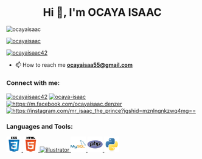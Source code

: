 <h1 align="center">Hi 👋, I'm OCAYA ISAAC</h1>

<p align="left"> <img src="https://komarev.com/ghpvc/?username=ocayaisaac&label=Profile%20views&color=0e75b6&style=flat" alt="ocayaisaac" /> </p>

<p align="left"> <a href="https://github.com/ryo-ma/github-profile-trophy"><img src="https://github-profile-trophy.vercel.app/?username=ocayaisaac" alt="ocayaisaac" /></a> </p>

<p align="left"> <a href="https://twitter.com/ocayaisaac42" target="blank"><img src="https://img.shields.io/twitter/follow/ocayaisaac42?logo=twitter&style=for-the-badge" alt="ocayaisaac42" /></a> </p>

- 📫 How to reach me **ocayaisaa55@gmail.com**

<h3 align="left">Connect with me:</h3>
<p align="left">
<a href="https://twitter.com/ocayaisaac42" target="blank"><img align="center" src="https://raw.githubusercontent.com/rahuldkjain/github-profile-readme-generator/master/src/images/icons/Social/twitter.svg" alt="ocayaisaac42" height="30" width="40" /></a>
<a href="https://linkedin.com/in/ocaya-isaac" target="blank"><img align="center" src="https://raw.githubusercontent.com/rahuldkjain/github-profile-readme-generator/master/src/images/icons/Social/linked-in-alt.svg" alt="ocaya-isaac" height="30" width="40" /></a>
<a href="https://fb.com/https://m.facebook.com/ocayaisaac.denzer" target="blank"><img align="center" src="https://raw.githubusercontent.com/rahuldkjain/github-profile-readme-generator/master/src/images/icons/Social/facebook.svg" alt="https://m.facebook.com/ocayaisaac.denzer" height="30" width="40" /></a>
<a href="https://instagram.com/https://instagram.com/mr_isaac_the_prince?igshid=mznlngnkzwq4mg==" target="blank"><img align="center" src="https://raw.githubusercontent.com/rahuldkjain/github-profile-readme-generator/master/src/images/icons/Social/instagram.svg" alt="https://instagram.com/mr_isaac_the_prince?igshid=mznlngnkzwq4mg==" height="30" width="40" /></a>
</p>

<h3 align="left">Languages and Tools:</h3>
<p align="left"> <a href="https://www.w3schools.com/css/" target="_blank" rel="noreferrer"> <img src="https://raw.githubusercontent.com/devicons/devicon/master/icons/css3/css3-original-wordmark.svg" alt="css3" width="40" height="40"/> </a> <a href="https://www.w3.org/html/" target="_blank" rel="noreferrer"> <img src="https://raw.githubusercontent.com/devicons/devicon/master/icons/html5/html5-original-wordmark.svg" alt="html5" width="40" height="40"/> </a> <a href="https://www.adobe.com/in/products/illustrator.html" target="_blank" rel="noreferrer"> <img src="https://www.vectorlogo.zone/logos/adobe_illustrator/adobe_illustrator-icon.svg" alt="illustrator" width="40" height="40"/> </a> <a href="https://www.mysql.com/" target="_blank" rel="noreferrer"> <img src="https://raw.githubusercontent.com/devicons/devicon/master/icons/mysql/mysql-original-wordmark.svg" alt="mysql" width="40" height="40"/> </a> <a href="https://www.php.net" target="_blank" rel="noreferrer"> <img src="https://raw.githubusercontent.com/devicons/devicon/master/icons/php/php-original.svg" alt="php" width="40" height="40"/> </a> <a href="https://www.python.org" target="_blank" rel="noreferrer"> <img src="https://raw.githubusercontent.com/devicons/devicon/master/icons/python/python-original.svg" alt="python" width="40" height="40"/> </a> </p>
